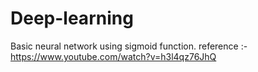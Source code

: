 # Deep-learning
Basic neural network using sigmoid function.
reference :- https://www.youtube.com/watch?v=h3l4qz76JhQ

